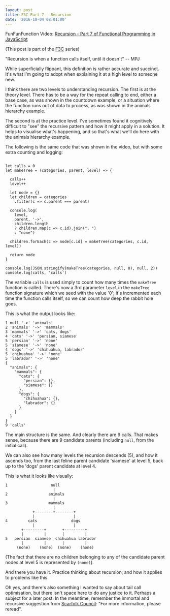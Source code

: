 ```yaml
---
layout: post
title: F3C Part 7 - Recursion
date: '2016-10-04 08:01:00'
---
```

FunFunFunction Video: [Recursion - Part 7 of Functional Programming in JavaScript](https://www.youtube.com/watch?v=k7-N8R0-KY4&list=PL0zVEGEvSaeEd9hlmCXrk5yUyqUag-n84&index=7)

(This post is part of the [F3C](/f3c/) series)

"Recursion is when a function calls itself, until it doesn't" -- MPJ

While superficially flippant, this definition is rather accurate and succinct. It's what I'm going to adopt when explaining it at a high level to someone new. 

I think there are two levels to understanding recursion. The first is at the theory level. There has to be a way for the repeat calling to end, either a base case, as was shown in the countdown example, or a situation where the function runs out of data to process, as was shown in the animals hierarchy example. 

The second is at the practice level. I've sometimes found it cognitively difficult to "see" the recursive pattern and how it might apply in a solution. It helps to visualise what's happening, and so that's what we'll do here with the animals hierarchy example. 

The following is the same code that was shown in the video, but with some extra counting and logging:

```language-javascript

let calls = 0
let makeTree = (categories, parent, level) => {

  calls++
  level++

  let node = {}
  let children = categories
    .filter(c => c.parent === parent)

  console.log(
    level,
    parent, '->',
    children.length
    ? children.map(c => c.id).join(", ")
    : "none")

  children.forEach(c => node[c.id] = makeTree(categories, c.id, level))

  return node
}

console.log(JSON.stringify(makeTree(categories, null, 0), null, 2))
console.log(calls, 'calls')
```

The variable `calls` is used simply to count how many times the `makeTree` function is called. There's now a 3rd parameter `level` in the `makeTree` function signature which we seed with the value '0'; it's incremented each time the function calls itself, so we can count how deep the rabbit hole goes.

This is what the output looks like:

```
1 null '->' 'animals'
2 'animals' '->' 'mammals'
3 'mammals' '->' 'cats, dogs'
4 'cats' '->' 'persian, siamese'
5 'persian' '->' 'none'
5 'siamese' '->' 'none'
4 'dogs' '->' 'chihuahua, labrador'
5 'chihuahua' '->' 'none'
5 'labrador' '->' 'none'
{
  "animals": {
    "mammals": {
      "cats": {
        "persian": {},
        "siamese": {}
      },
      "dogs": {
        "chihuahua": {},
        "labrador": {}
      }
    }
  }
}
9 'calls'
```

The main structure is the same. And clearly there are 9 calls. That makes sense, because there are 9 candidate parents (including `null`, from the initial call). 

We can also see how many levels the recursion descends (5), and how it ascends too, from the last feline parent candidate 'siamese' at level 5, back up to the 'dogs' parent candidate at level 4. 

This is what it looks like visually:

```
1                   null
                     |
2                  animals
                     |
3                  mammals
                     |
            +--------+--------+
            |                 |
4         cats               dogs
            |                 |
       +---------+       +---------+
       |         |       |         |
5   persian  siamese  chihuahua labrador
       |         |       |         |
     (none)    (none)  (none)    (none)
```

(The fact that there are no children belonging to any of the candidate parent nodes at level 5 is represented by `(none)`).

And there you have it. Practice thinking about recursion, and how it applies to problems like this.

Oh yes, and there's also something I wanted to say about tail call optimisation, but there isn't space here to do any justice to it. Perhaps a subject for a later post. In the meantime, remember the immortal and recursive suggestion from [Scarfolk Council](http://scarfolk.blogspot.co.uk/): "For more information, please reread".
